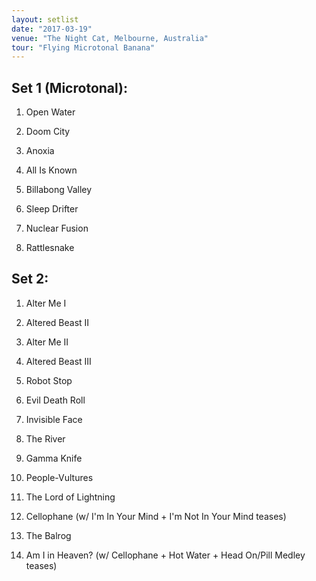 ```yaml
---
layout: setlist
date: "2017-03-19"
venue: "The Night Cat, Melbourne, Australia"
tour: "Flying Microtonal Banana"
---
```



## Set 1 (Microtonal):

 1. Open Water

 2. Doom City

 3. Anoxia

 4. All Is Known

 5. Billabong Valley

 6. Sleep Drifter

 7. Nuclear Fusion

 8. Rattlesnake

## Set 2:

1. Alter Me I

2. Altered Beast II

3. Alter Me II

4. Altered Beast III

5. Robot Stop

6. Evil Death Roll

7. Invisible Face

8. The River

9. Gamma Knife

10. People-Vultures

11. The Lord of Lightning

12. Cellophane
    (w/ I'm In Your Mind + I'm Not In Your Mind teases)

13. The Balrog

14. Am I in Heaven?
    (w/ Cellophane + Hot Water + Head On/Pill Medley teases)
